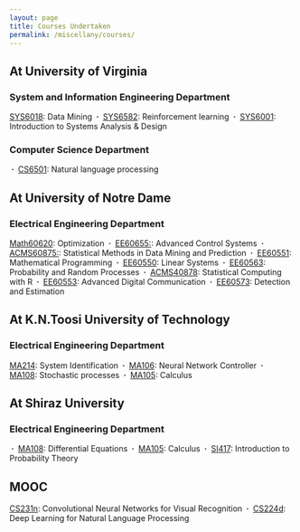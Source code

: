 ```yaml
---
layout: page
title: Courses Undertaken
permalink: /miscellany/courses/
---
```


<h2>At University of Virginia </h2>

<h3> System and Information Engineering Department</h3>

<a href="">SYS6018</a>: Data Mining
<b>&nbsp;&middot;&nbsp;</b> <a href="">SYS6582</a>: Reinforcement learning 
<b>&nbsp;&middot;&nbsp;</b> <a href="">SYS6001</a>: Introduction to Systems Analysis & Design


<h3>Computer Science Department  </h3>
<b>&nbsp;&middot;&nbsp;</b> <a href="">CS6501</a>: Natural language processing

<h2>At University of Notre Dame </h2>
<h3>Electrical Engineering Department </h3>
<a href="">Math60620</a>: Optimization
<b>&nbsp;&middot;&nbsp;</b> <a href="">EE60655:</a>: Advanced Control Systems
<b>&nbsp;&middot;&nbsp;</b> <a href="">ACMS60875:</a>: Statistical Methods in Data Mining and Prediction
<b>&nbsp;&middot;&nbsp;</b> <a href="">EE60551</a>: Mathematical Programming
<b>&nbsp;&middot;&nbsp;</b> <a href="">EE60550</a>: Linear Systems
<b>&nbsp;&middot;&nbsp;</b> <a href="">EE60563</a>: Probability and Random Processes
<b>&nbsp;&middot;&nbsp;</b> <a href=""> ACMS40878</a>: Statistical Computing with R
<b>&nbsp;&middot;&nbsp;</b> <a href="">EE60553</a>: Advanced Digital Communication
<b>&nbsp;&middot;&nbsp;</b> <a href="">EE60573</a>: Detection and Estimation


<h2>At K.N.Toosi University of Technology </h2>
<h3>Electrical Engineering Department </h3> 
<a href="">MA214</a>: System Identification
<b>&nbsp;&middot;&nbsp;</b> <a href="">MA106</a>: Neural Network Controller
<b>&nbsp;&middot;&nbsp;</b> <a href="">MA108</a>: Stochastic processes
<b>&nbsp;&middot;&nbsp;</b> <a href="">MA105</a>: Calculus

<h2>At Shiraz University </h2>
<h3>Electrical Engineering Department </h3>
<b>&nbsp;&middot;&nbsp;</b> <a href="">MA108</a>: Differential Equations
<b>&nbsp;&middot;&nbsp;</b> <a href="">MA105</a>: Calculus
<b>&nbsp;&middot;&nbsp;</b> <a href="">SI417</a>: Introduction to Probability Theory

<h2>MOOC</h2>
<a href="http://cs231n.stanford.edu/">CS231n</a>: Convolutional Neural Networks for Visual Recognition
<b>&nbsp;&middot;&nbsp;</b> <a href="http://cs224d.stanford.edu/">CS224d</a>: Deep Learning for Natural Language Processing


